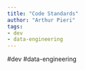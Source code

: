 ```yaml
---
title: "Code Standards"
author: "Arthur Pieri"
tags: 
- dev
- data-engineering
---
```

#dev #data-engineering 